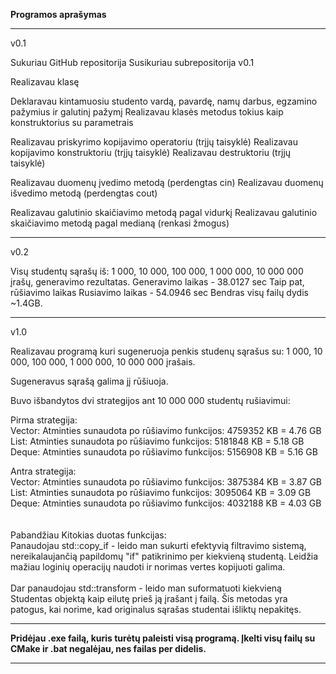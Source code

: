 <b>Programos aprašymas</b>

<hr>

v0.1

Sukuriau GitHub repositorija
Susikuriau subrepositorija v0.1

Realizavau klasę

Deklaravau kintamuosiu studento vardą, pavardę, namų darbus, egzamino pažymius ir galutinį pažymį
Realizavau klasės metodus tokius kaip konstruktorius su parametrais

Realizavau priskyrimo kopijavimo operatoriu (trįjų taisyklė)
Realizavau kopijavimo konstruktoriu (trįjų taisyklė)
Realizavau destruktoriu (trįjų taisyklė)

Realizavau duomenų įvedimo metodą (perdengtas cin)
Realizavau duomenų išvedimo metodą (perdengtas cout)

Realizavau galutinio skaičiavimo metodą pagal vidurkį
Realizavau galutinio skaičiavimo metodą pagal medianą (renkasi žmogus)

<hr>
v0.2

Visų studentų sąrašų iš: 1 000, 10 000, 100 000, 1 000 000, 10 000 000 įrašų, generavimo rezultatas.
Generavimo laikas - 38.0127 sec
Taip pat, rūšiavimo laikas
Rusiavimo laikas - 54.0946 sec
Bendras visų failų dydis ~1.4GB.

<hr>

v1.0

Realizavau programą kuri sugeneruoja penkis studenų sąrašus su: 1 000, 10 000, 100 000, 1 000 000, 10 000 000 įrašais.

Sugeneravus sąrašą galima jį rūšiuoja.

Buvo išbandytos dvi strategijos ant 10 000 000 studentų rušiavimui:

Pirma strategija: <br>
Vector: Atminties sunaudota po rūšiavimo funkcijos: 4759352 KB = 4.76 GB <br>
List: Atminties sunaudota po rūšiavimo funkcijos: 5181848 KB = 5.18 GB <br>
Deque: Atminties sunaudota po rūšiavimo funkcijos: 5156908 KB = 5.16 GB <br>

Antra strategija: <br>
Vector: Atminties sunaudota po rūšiavimo funkcijos: 3875384 KB = 3.87 GB <br>
List: Atminties sunaudota po rūšiavimo funkcijos: 3095064 KB = 3.09 GB <br>
Deque: Atminties sunaudota po rūšiavimo funkcijos: 4032188 KB = 4.03 GB <br>  
<br> 
Pabandžiau Kitokias duotas funkcijas: <br>
Panaudojau std::copy_if - leido man sukurti efektyvią filtravimo sistemą, nereikalaujančią papildomų "if" patikrinimo per kiekvieną studentą.
Leidžia mažiau loginių operacijų naudoti ir norimas vertes kopijuoti galima.
<br><br>
Dar panaudojau std::transform - leido man suformatuoti kiekvieną Studentas objektą kaip eilutę prieš ją įrašant į failą.
Šis metodas yra patogus, kai norime, kad originalus sąrašas studentai išliktų nepakitęs.
<hr>
<b>Pridėjau .exe failą, kuris turėtų paleisti visą programą. Įkelti visų failų su CMake ir .bat negalėjau, nes failas per didelis.</b>
<hr>
